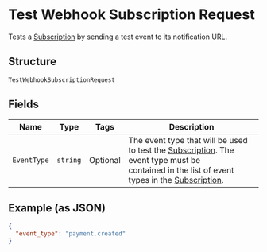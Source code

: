 
# Test Webhook Subscription Request

Tests a [Subscription](../../doc/models/webhook-subscription.md) by sending a test event to its notification URL.

## Structure

`TestWebhookSubscriptionRequest`

## Fields

| Name | Type | Tags | Description |
|  --- | --- | --- | --- |
| `EventType` | `string` | Optional | The event type that will be used to test the [Subscription](entity:WebhookSubscription). The event type must be<br>contained in the list of event types in the [Subscription](entity:WebhookSubscription). |

## Example (as JSON)

```json
{
  "event_type": "payment.created"
}
```

